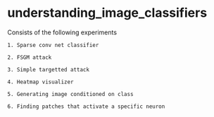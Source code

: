# understanding_image_classifiers
Consists of the following experiments

	1. Sparse conv net classifier

	2. FSGM attack

	3. Simple targetted attack

	4. Heatmap visualizer

	5. Generating image conditioned on class

	6. Finding patches that activate a specific neuron


